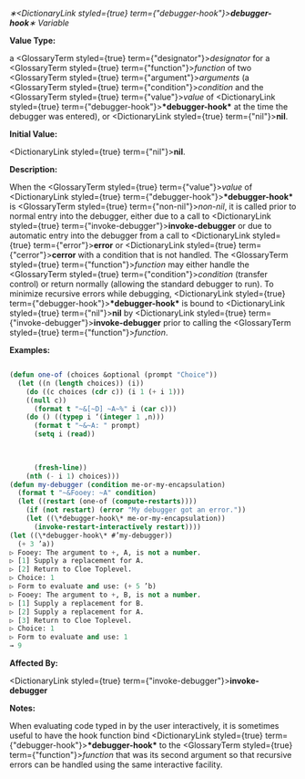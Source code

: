 *∗<DictionaryLink styled={true} term={"debugger-hook"}><b>*debugger-hook*</b></DictionaryLink>∗ Variable* 



**Value Type:** 



a <GlossaryTerm styled={true} term={"designator"}><i>designator</i></GlossaryTerm> for a <GlossaryTerm styled={true} term={"function"}><i>function</i></GlossaryTerm> of two <GlossaryTerm styled={true} term={"argument"}><i>arguments</i></GlossaryTerm> (a <GlossaryTerm styled={true} term={"condition"}><i>condition</i></GlossaryTerm> and the <GlossaryTerm styled={true} term={"value"}><i>value</i></GlossaryTerm> of <DictionaryLink styled={true} term={"debugger-hook"}><b>\*debugger-hook\*</b></DictionaryLink> at the time the debugger was entered), or <DictionaryLink styled={true} term={"nil"}><b>nil</b></DictionaryLink>. 



**Initial Value:** 



<DictionaryLink styled={true} term={"nil"}><b>nil</b></DictionaryLink>. 



**Description:** 



When the <GlossaryTerm styled={true} term={"value"}><i>value</i></GlossaryTerm> of <DictionaryLink styled={true} term={"debugger-hook"}><b>\*debugger-hook\*</b></DictionaryLink> is <GlossaryTerm styled={true} term={"non-nil"}><i>non-nil</i></GlossaryTerm>, it is called prior to normal entry into the debugger, either due to a call to <DictionaryLink styled={true} term={"invoke-debugger"}><b>invoke-debugger</b></DictionaryLink> or due to automatic entry into the debugger from a call to <DictionaryLink styled={true} term={"error"}><b>error</b></DictionaryLink> or <DictionaryLink styled={true} term={"cerror"}><b>cerror</b></DictionaryLink> with a condition that is not handled. The <GlossaryTerm styled={true} term={"function"}><i>function</i></GlossaryTerm> may either handle the <GlossaryTerm styled={true} term={"condition"}><i>condition</i></GlossaryTerm> (transfer control) or return normally (allowing the standard debugger to run). To minimize recursive errors while debugging, <DictionaryLink styled={true} term={"debugger-hook"}><b>\*debugger-hook\*</b></DictionaryLink> is bound to <DictionaryLink styled={true} term={"nil"}><b>nil</b></DictionaryLink> by <DictionaryLink styled={true} term={"invoke-debugger"}><b>invoke-debugger</b></DictionaryLink> prior to calling the <GlossaryTerm styled={true} term={"function"}><i>function</i></GlossaryTerm>. 



**Examples:**
```lisp

(defun one-of (choices &optional (prompt "Choice")) 
  (let ((n (length choices)) (i)) 
    (do ((c choices (cdr c)) (i 1 (+ i 1))) 
	((null c)) 
      (format t "~&[~D] ~A~%" i (car c))) 
    (do () ((typep i ‘(integer 1 ,n))) 
      (format t "~&~A: " prompt) 
      (setq i (read)) 

      
      
      (fresh-line)) 
    (nth (- i 1) choices))) 
(defun my-debugger (condition me-or-my-encapsulation) 
  (format t "~&Fooey: ~A" condition) 
  (let ((restart (one-of (compute-restarts)))) 
    (if (not restart) (error "My debugger got an error.")) 
    (let ((\*debugger-hook\* me-or-my-encapsulation)) 
      (invoke-restart-interactively restart)))) 
(let ((\*debugger-hook\* #’my-debugger)) 
  (+ 3 ’a)) 
▷ Fooey: The argument to +, A, is not a number. 
▷ [1] Supply a replacement for A. 
▷ [2] Return to Cloe Toplevel. 
▷ Choice: 1 
▷ Form to evaluate and use: (+ 5 ’b) 
▷ Fooey: The argument to +, B, is not a number. 
▷ [1] Supply a replacement for B. 
▷ [2] Supply a replacement for A. 
▷ [3] Return to Cloe Toplevel. 
▷ Choice: 1 
▷ Form to evaluate and use: 1 
→ 9 

```
**Affected By:** 



<DictionaryLink styled={true} term={"invoke-debugger"}><b>invoke-debugger</b></DictionaryLink> 



**Notes:** 



When evaluating code typed in by the user interactively, it is sometimes useful to have the hook function bind <DictionaryLink styled={true} term={"debugger-hook"}><b>\*debugger-hook\*</b></DictionaryLink> to the <GlossaryTerm styled={true} term={"function"}><i>function</i></GlossaryTerm> that was its second argument so that recursive errors can be handled using the same interactive facility. 



